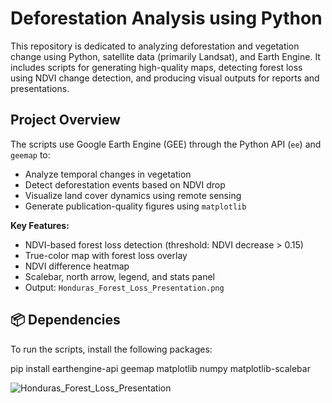 # Deforestation Analysis using Python

This repository is dedicated to analyzing deforestation and vegetation change using Python, satellite data (primarily Landsat), and Earth Engine. It includes scripts for generating high-quality maps, detecting forest loss using NDVI change detection, and producing visual outputs for reports and presentations.

## Project Overview

The scripts use Google Earth Engine (GEE) through the Python API (`ee`) and `geemap` to:

- Analyze temporal changes in vegetation
- Detect deforestation events based on NDVI drop
- Visualize land cover dynamics using remote sensing
- Generate publication-quality figures using `matplotlib`

**Key Features:**
- NDVI-based forest loss detection (threshold: NDVI decrease > 0.15)
- True-color map with forest loss overlay
- NDVI difference heatmap
- Scalebar, north arrow, legend, and stats panel
- Output: `Honduras_Forest_Loss_Presentation.png`

## 📦 Dependencies

To run the scripts, install the following packages:

pip install earthengine-api geemap matplotlib numpy matplotlib-scalebar

![Honduras_Forest_Loss_Presentation](https://github.com/user-attachments/assets/4efca7bb-dd57-41a9-ae11-d2d3baf6cf49)

